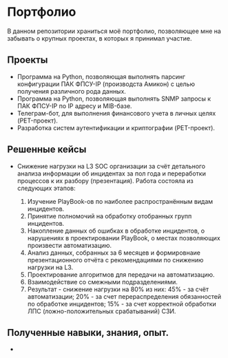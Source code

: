 # Портфолио

В данном репозитории храниться моё портфолио, позволяющее мне на забывать о крупных проектах, в которых я принимал участие.

## Проекты

* Программа на Python, позволяющая выполнять парсинг конфигурации ПАК ФПСУ-IP (производста Амикон) с целью получения различного рода данных.
* Программа на Python, позволяющая выполнять SNMP запросы к ПАК ФПСУ-IP по IP адресу и MIB-базе.
* Телеграм-бот, для выполнения финансового учета в личных целях (PET-проект).
* Разработка систем аутентификации и криптографии (PET-проект).

## Решенные кейсы

* Снижение нагрузки на L3 SOC организации за счёт детального анализа информации об инцидентах за пол года и переработки процессов к их разбору (презентация). Работа состояла из следующих этапов:

    1. Изучение PlayBook-ов по наиболее распространённым видам инцидентов.  
    2. Принятие полномочий на обработку отобранных групп инцидентов.
    3. Накопление данных об ошибках в обработке инцидентов, о нарушениях в проектировании PlayBook, о местах позволяющих произвести автоматизацию.
    4. Анализ данных, собранных за 6 месяцев и формировнаие презентационного отчёта с рекомендациями по снижению нагрузки на L3.
    5. Проектирование алгоритмов для передачи на автоматизацию.
    6. Взаимодействие со смежными подразделениями.
    7. Результат - снижение нагрузки на 80% из них: 45% - за счёт автоматизации; 20% - за счет перераспределения обязанностей по обработке инцидентов; 15% - за счет корректной обработки ЛПС (ложно-положительных срабатываний) СЗИ.
  
## Полученные навыки, знания, опыт.

* 
